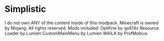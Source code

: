 # Simplistic
I do not own ANY of the content inside of this modpack. Minecraft is owned by Mojang. All rights reserved.
Mods included:
Optifine by sp614x
Resource Loader by Lumien
CustomMainMenu by Lumien
WAILA by ProfMobius
